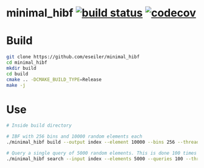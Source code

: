 <!--
SPDX-FileCopyrightText: 2006-2025 Knut Reinert & Freie Universität Berlin
SPDX-FileCopyrightText: 2016-2025 Knut Reinert & MPI für molekulare Genetik
SPDX-License-Identifier: CC0-1.0
-->

# minimal_hibf [![build status][1]][2] [![codecov][3]][4]
<!--
    Above uses reference-style links with numbers.
    See also https://github.com/adam-p/markdown-here/wiki/Markdown-Cheatsheet#links.

    For example, `[![build status][1]][2]` evaluates to the following:
        `[link_text][2]`
        `[2]` is a reference to a link, i.e. `[link_text](https://...)`

        `[link_text]` = `[![build status][1]]`
        `[1]` is once again a reference to a link - this time an image, i.e. `[![build status](https://...)]
        `![build status]` is the text that should be displayed if the linked resource (`[1]`) is not available

    `[![build status][1]][2]` hence means:
    Show the picture linked under `[1]`. In case it cannot be displayed, show the text "build status" instead.
    The picture, or alternative text, should link to `[2]`.
-->

<!--
    This is the CI badge image:
        `https://img.shields.io/github/workflow/status/` - we do not use GitHub's badges as they are not customisable.
        `/eseiler/minimal_hibf/` - owner/repository
        `CI%20on%20Linux` - name of the workflow as encoded URL (e.g., whitespace = %20)
        `main` - branch to show
        `?style=flat&logo=github` - use a GitHub-style badge
        `&label=minimal_hibf%20CI` - text on the badge
        `"Open GitHub actions page"` - this text will be shown on hover
-->
[1]: https://img.shields.io/github/actions/workflow/status/eseiler/minimal_hibf/ci_linux.yml?branch=main&style=flat&logo=github&label=minimal_hibf%20CI "Open GitHub actions page"
<!--
    This is the CI badge link:
        `https://github.com/eseiler/minimal_hibf/actions` - actions page of owner/repository
        `?query=branch%3Amain` - only show actions that ran on the mater branch
-->
[2]: https://github.com/eseiler/minimal_hibf/actions?query=branch%3Amain
<!--
    This is the Codecov badge image:
        Codecov offers badges: https://app.codecov.io/gh/eseiler/minimal_hibf/settings/badge
        While being logged in into Codecov, navigate to Settings->Badge and copy the markdown badge.
        Copy the image part of the markdown badge here.
    `"Open Codecov page"` - this text will be shown on hover
-->
[3]: https://codecov.io/gh/eseiler/minimal_hibf/branch/main/graph/badge.svg "Open Codecov page"
<!--
    This is the Codecov badge link:
        Codecov offers badges: https://app.codecov.io/gh/eseiler/minimal_hibf/settings/badge
        While being logged in into Codecov, navigate to Settings->Badge and copy the markdown badge.
        Copy the URL part of the markdown badge here.
-->
[4]: https://codecov.io/gh/eseiler/minimal_hibf

# Build

```bash
git clone https://github.com/eseiler/minimal_hibf
cd minimal_hibf
mkdir build
cd build
cmake .. -DCMAKE_BUILD_TYPE=Release
make -j
```

# Use

```bash
# Inside build directory

# IBF with 256 bins and 10000 random elements each
./minimal_hibf build --output index --element 10000 --bins 256 --threads 2

# Query a single query of 5000 random elements. This is done 100 times inside a parallel for loop.
./minimal_hibf search --input index --elements 5000 --queries 100 --threads 2
```
